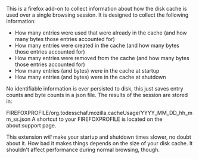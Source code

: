 This is a firefox add-on to collect information about how the disk cache is used
over a single browsing session. It is designed to collect the following
information:

* How many entries were used that were already in the cache (and how many bytes
  those entries accounted for)
* How many entries were created in the cache (and how many bytes those entries
  accounted for)
* How many entries were removed from the cache (and how many bytes those entries
  accounted for)
* How many entries (and bytes) were in the cache at startup
* How many entries (and bytes) were in the cache at shutdown

No identifiable information is ever persisted to disk, this just saves entry
counts and byte counts in a json file. The results of the session are stored
in:

FIREFOXPROFILE/org.todesschaf.mozilla.cacheUsage/YYYY\_MM\_DD\_hh\_mm\_ss.json
A shortcut to your FIREFOXPROFILE is located on the about:support page.

This extension *will* make your startup and shutdown times slower, no doubt
about it. How bad it makes things depends on the size of your disk cache. It
shouldn't affect performance during normal browsing, though.
